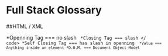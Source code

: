 # Full Stack Glossary

##HTML / XML

*Openning Tag === no slash <code>
*Closing Tag === slash </ code>
*Self Closing Tag === has slash in openning <code/>
*Value === Anything inside an element
*D.O.M. === Document Object Model
